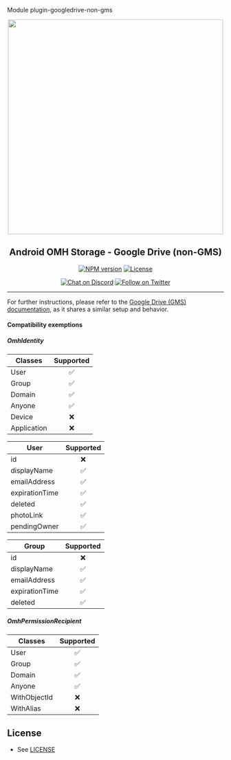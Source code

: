 Module plugin-googledrive-non-gms

<p align="center">
  <a href="https://miniature-adventure-4gle9ye.pages.github.io/docs/">
    <img width="500px" src="https://openmobilehub.org/wp-content/uploads/sites/13/2024/06/OpenMobileHub-horizontal-color.svg"/><br/>
  </a>
  <h2 align="center">Android OMH Storage - Google Drive (non-GMS)</h2>
</p>

<p align="center">
  <a href="https://central.sonatype.com/artifact/com.openmobilehub.android.storage/plugin-googledrive-non-gms"><img src="https://img.shields.io/maven-central/v/com.openmobilehub.android.storage/plugin-googledrive-non-gms" alt="NPM version"/></a>
  <a href="https://github.com/openmobilehub/android-omh-storage/blob/main/LICENSE"><img src="https://img.shields.io/github/license/openmobilehub/android-omh-storage" alt="License"/></a>
</p>

<p align="center">
  <a href="https://discord.com/invite/yTAFKbeVMw"><img src="https://img.shields.io/discord/1115727214827278446.svg?style=flat&colorA=7289da&label=Chat%20on%20Discord" alt="Chat on Discord"/></a>
  <a href="https://twitter.com/openmobilehub"><img src="https://img.shields.io/twitter/follow/rnfirebase.svg?style=flat&colorA=1da1f2&colorB=&label=Follow%20on%20Twitter" alt="Follow on Twitter"/></a>
</p>

---

For further instructions, please refer to the [Google Drive (GMS) documentation](https://miniature-adventure-4gle9ye.pages.github.io/docs/plugin-googledrive-gms), as it shares a similar setup and behavior.

#### Compatibility exemptions

##### OmhIdentity

| Classes     | Supported |
|-------------|:---------:|
| User        |     ✅     |
| Group       |     ✅     |
| Domain      |     ✅     |
| Anyone      |     ✅     |
| Device      |     ❌     |
| Application |     ❌     |

| User           | Supported |
|----------------|:---------:|
| id             |     ❌     |
| displayName    |     ✅     |
| emailAddress   |     ✅     |
| expirationTime |     ✅     |
| deleted        |     ✅     |
| photoLink      |     ✅     |
| pendingOwner   |     ✅     |

| Group          | Supported |
|----------------|:---------:|
| id             |     ❌     |
| displayName    |     ✅     |
| emailAddress   |     ✅     |
| expirationTime |     ✅     |
| deleted        |     ✅     |

##### OmhPermissionRecipient

| Classes      | Supported |
|--------------|:---------:|
| User         |     ✅     |
| Group        |     ✅     |
| Domain       |     ✅     |
| Anyone       |     ✅     |
| WithObjectId |     ❌     |
| WithAlias    |     ❌     |

## License

- See [LICENSE](https://github.com/openmobilehub/android-omh-storage/blob/main/LICENSE)
